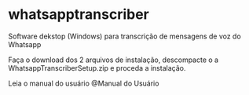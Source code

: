 # whatsapptranscriber
Software dekstop (Windows) para transcrição de mensagens de voz do Whatsapp

Faça o download dos 2 arquivos de instalação, descompacte o a WhatsappTranscriberSetup.zip e proceda a instalação.

Leia o manual do usuário @Manual do Usuário
